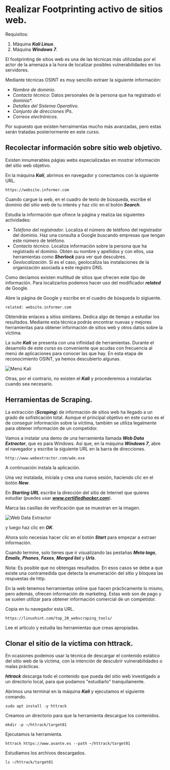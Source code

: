 # Realizar Footprinting activo de sitios web.

Requisitos:
1. Máquina ***Kali Linux***.
2. Máquina ***Windows 7***.

El footprinting de sitios web es una de las técnicas más utilizadas por el actor de la amenaza a la hora de localizar posibles vulnerabilidades en los servidores.

Mediante técnicas OSINT es muy sencillo extraer la siguiente información:

* *Nombre de dominio*.
* *Contacto técnico*: Datos personales de la persona que ha registrado el dominio*.
* *Detalles del Sistema Operativo*.
* *Conjunto de direcciones IPs*.
* *Correos electrónicos*.

Por supuesto que existen herraimentas mucho más avanzadas, pero estas serán tratadas posteriormente en este curso.


## Recolectar información sobre sitio web objetivo.

Existen innumerables págias webs especializadas en mostrar información del sitio web objetivo. 

En la máquina ***Kali***, abrimos en navegador y conectamos con la siguiente URL.
```
https://website.informer.com
````

Cuando cargue la web, en el cuadro de texto de búsqueda, escribe el dominio del sitio web de tu interés y haz clic en el botón ***Search***.

Estudia la información que ofrece la página y realiza las siguientes actividades:

* *Teléfono del registrador*. Localiza el número de teléfono del registrador del dominio. Haz una consulta a Google buscando empresas que tengan este número de teléfono.
* *Contacto técnico*. Localiza información sobre la persona que ha registrado el dominio. Obtén su nombre y apellidos y con ellos, usa herramientas como ***Sherlock*** para ver qué descubres.
* *Geolocalización*. Si es el caso, geolocaliza las instalaciones de la organización asociada a este registro DNS.

Como decíamos existen multitud de sitios que ofrecen este tipo de información. Para localizarlos podemos hacer uso del modificador ***related*** de Google. 

Abre la página de Google y escribe en el cuadro de búsqueda lo sigiuente.
```
related: website.informer.com
```

Obtendrás enlaces a sitios similares. Dedica algo de tiempo a estudiar los resultados. Mediante esta técnica podrás encontrar nuevas y mejores herramientas para obtener información de sitios web y otros datos sobre la víctima.

La suite ***Kali*** se presenta con una infinidad de herramientas. Durante el desarrollo de este curso es conveniente que acudas con frecuencia al menú de aplicaciones para conocer las que hay. En esta etapa de reconocimiento OSINT, ya hemos descubierto algunas.

![Menú Kali](../img/lab-02-D/202208311132.png)

Otras, por el contrario, no existen el ***Kali*** y procederemos a instalarlas cuando sea necesario.

## Herramientas de Scraping.

La extracción (***Scraping***) de información de sitios web ha llegado a un grado de sofisticación total. Aunque el principal objetivo en este curso es el de conseguir información sobre la víctima, también se utiliza legalmente para obtener información de un competidor.

Vamos a instalar una demo de una herramienta llamada ***Web Data Extractor***, que es para Windows. Así que, en la máquina ***Windows 7***, abre el navegador y escribe la siguiente URL en la barra de direcciones.
```
http://www.webextractor.com/wde.exe
```

A continuación instala la aplicación.

Una vez instalada, iníciala y crea una nueva sesión, haciendo clic en el botón ***New***.

En ***Starting URL*** escribe la dirección del sitio de Internet que quieres estudiar (puedes usar ***www.certifiedhacker.com***).

Marca las casillas de verificación que se muestran en la imagen.

![Web Data Extractor](../img/lab-02-D/202208311201.png)

y luego haz clic en ***OK***.

Ahora solo necesias hacer clic en el botón ***Start*** para empezar a extraer información.

Cuando termine, solo tienes que ir visualizando las pestañas ***Meta tags***, ***Emails***, ***Phones***, ***Faxes***, ***Merged list*** y ***Urls***.

Nota: Es posible que no obtengas resultados. En esos casos se debe a que existe una contramedida que detecta la enumeración del sitio y bloquea las respuestas de http.

En la web tenemos herramientas online que hacen prácticamente lo mismo, pero además, ofrecen información de marketing. Estas web son de pago y se suelen utilizar para obtener información comercial de un competidor.

Copia en tu navegador esta URL.
```
https://linuxhint.com/top_20_webscraping_tools/
```

Lee el artículo y estudia las herramientas que creas apropiadas.

## Clonar el sitio de la víctima con httrack.

En ocasiones podemos usar la técnica de descargar el contenido estático del sitio web de la víctima, con la intención de descubrir vulnerabilidades o malas prácticas.

***httrack*** descarga todo el contenido que pueda del sitio web investigado a un directorio local, para que podamos "estudiarlo" tranquilamente.

Abrimos una terminal en la máquina ***Kali*** y ejecutamos el siguiente comando.
```
sudo apt install -y httrack
```

Creamos un directorio para que la herramienta descargue los contenidos.
```
mkdir -p ~/httrack/target01
```

Ejecutamos la herramienta.
```
httrack https://www.avante.es --path ~/httrack/target01
```

Estudiamos los archivos descargados.
```
ls ~/httrack/target01
```





